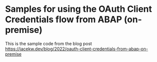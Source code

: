 # Samples for using the OAuth Client Credentials flow from ABAP (on-premise)

This is the sample code from the blog post <https://jacekw.dev/blog/2022/oauth-client-credentials-from-abap-on-premise>
